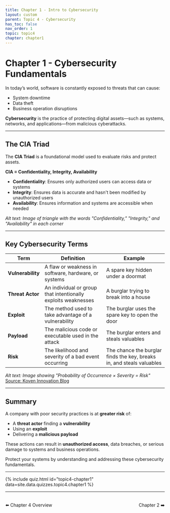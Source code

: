 ```yaml
---
title: Chapter 1 - Intro to Cybersecurity
layout: custom
parent: Topic 4 - Cybersecurity
has_toc: false
nav_order: 1
topic: topic4
chapter: chapter1
---
```


# Chapter 1 - Cybersecurity Fundamentals

In today’s world, software is constantly exposed to threats that can cause:

- System downtime  
- Data theft  
- Business operation disruptions  

**Cybersecurity** is the practice of protecting digital assets—such as systems, networks, and applications—from malicious cyberattacks.

---

## The CIA Triad

The **CIA Triad** is a foundational model used to evaluate risks and protect assets.

**CIA = Confidentiality, Integrity, Availability**

- **Confidentiality**: Ensures only authorized users can access data or systems  
- **Integrity**: Ensures data is accurate and hasn't been modified by unauthorized users  
- **Availability**: Ensures information and systems are accessible when needed  

*Alt text: Image of triangle with the words "Confidentiality," "Integrity," and "Availability" in each corner*

---

## Key Cybersecurity Terms

| Term            | Definition                                                  | Example                                                         |
|-----------------|-------------------------------------------------------------|-----------------------------------------------------------------|
| **Vulnerability** | A flaw or weakness in software, hardware, or systems        | A spare key hidden under a doormat                              |
| **Threat Actor**  | An individual or group that intentionally exploits weaknesses | A burglar trying to break into a house                          |
| **Exploit**       | The method used to take advantage of a vulnerability        | The burglar uses the spare key to open the door                |
| **Payload**       | The malicious code or executable used in the attack         | The burglar enters and steals valuables                        |
| **Risk**          | The likelihood and severity of a bad event occurring        | The chance the burglar finds the key, breaks in, and steals valuables |

*Alt text: Image showing "Probability of Occurrence × Severity = Risk"*  
[Source: Koven Innovation Blog](https://www.koveninnovation.com/blog/iso14971-the-ultimate-guide-to-risk-management-in-medical-devices.html)

---

## Summary

A company with poor security practices is at **greater risk** of:

- A **threat actor** finding a **vulnerability**
- Using an **exploit**
- Delivering a **malicious payload**

These actions can result in **unauthorized access**, data breaches, or serious damage to systems and business operations.

Protect your systems by understanding and addressing these cybersecurity fundamentals.

--- 

{% include quiz.html
  id="topic4-chapter1"
  data=site.data.quizzes.topic4.chapter1
%}

---

<div style="display: flex; justify-content: space-between; margin-top: 2rem;">
  <a href="../" style="text-decoration: none;">⬅️ Chapter 4 Overview</a>
  <a href="../chapter-2-security-risks-and-vulnerabilities/" style="text-decoration: none;">Chapter 2 ➡️</a>
</div>